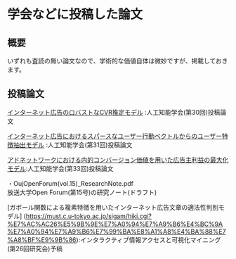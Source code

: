 # 学会などに投稿した論文
## 概要
いずれも査読の無い論文なので、学術的な価値自体は微妙ですが、掲載しておきます。

## 投稿論文
[インターネット広告のロバストなCVR推定モデル](https://www.jstage.jst.go.jp/article/pjsai/JSAI2016/0/JSAI2016_2J33/_article/-char/ja/)
:人工知能学会(第30回)投稿論文

[インターネット広告におけるスパースなユーザー行動ベクトルからのユーザー特徴抽出モデル](https://www.jstage.jst.go.jp/article/pjsai/JSAI2017/0/JSAI2017_1L11/_article/-char/ja)
:人工知能学会(第31回)投稿論文

[アドネットワークにおける内的コンバージョン価値を用いた広告主利益の最大化モデル](https://www.jstage.jst.go.jp/article/pjsai/JSAI2019/0/JSAI2019_4B3J303/_article/-char/ja/):人工知能学会(第33回)投稿論文

・OujOpenForum(vol.15)_ResearchNote.pdf  
放送大学Open Forum(第15号)の研究ノート(ドラフト)

[ガボール関数による複素特徴を用いたインターネット広告文章の適法性判別モデル]
(https://must.c.u-tokyo.ac.jp/sigam/hiki.cgi?%E7%AC%AC26%E5%9B%9E%E7%A0%94%E7%A9%B6%E4%BC%9A%E7%A0%94%E7%A9%B6%E7%99%BA%E8%A1%A8%E4%BA%88%E7%A8%BF%E9%9B%86):インタラクティブ情報アクセスと可視化マイニング(第26回研究会)予稿
